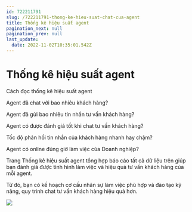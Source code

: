 ```yaml
---
id: 722211791
slug: /722211791-thong-ke-hieu-suat-chat-cua-agent
title: Thống kê hiệu suất agent
pagination_next: null
pagination_prev: null
last_update:
  date: 2022-11-02T10:35:01.542Z
---
```


# Thống kê hiệu suất agent




Cách đọc thống kê hiệu suất agent





Agent đã chat với bao nhiêu khách hàng?



Agent đã gửi bao nhiêu tin nhắn tư vấn khách hàng? 



Agent có được đánh giá tốt khi chat tư vấn khách hàng?



Tốc độ phản hồi tin nhắn của khách hàng nhanh hay chậm?



Agent có online đúng giờ làm việc của Doanh nghiệp?



Trang Thống kê hiệu suất agent tổng hợp báo cáo tất cả dữ liệu trên giúp bạn đánh giá được tình hình làm việc và hiệu quả tư vấn khách hàng của mỗi agent.



Từ đó, bạn có kế hoạch cơ cấu nhân sự làm việc phù hợp và đào tạo kỹ năng, quy trình chat tư vấn khách hàng hiệu quả hơn.


![](https://vcdn.subiz-cdn.com/file/firrxrsxgyuiuhkplfqu_acpxkgumifuoofoosble)